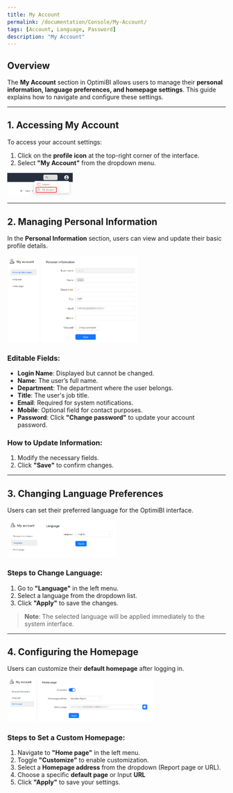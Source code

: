 ```yaml
---
title: My Account
permalink: /documentation/Console/My-Account/
tags: [Account, Language, Password]
description: "My Account"
---
```


## **Overview**

The **My Account** section in OptimiBI allows users to manage their **personal information, language preferences, and homepage settings**. This guide explains how to navigate and configure these settings.

------

## **1. Accessing My Account**

To access your account settings:

1. Click on the **profile icon** at the top-right corner of the interface.
2. Select **"My Account"** from the dropdown menu.


<div align="left"><img src="./images/1739691734888(1).png" width="30%"/></div>

------

## **2. Managing Personal Information**

In the **Personal Information** section, users can view and update their basic profile details.

<div align="left"><img src="./images/1739691822118.png" width="60%"/></div>

### **Editable Fields:**

- **Login Name**: Displayed but cannot be changed.
- **Name**: The user’s full name.
- **Department**: The department where the user belongs.
- **Title**: The user's job title.
- **Email**: Required for system notifications.
- **Mobile**: Optional field for contact purposes.
- **Password**: Click **"Change password"** to update your account password.

### **How to Update Information:**

1. Modify the necessary fields.
2. Click **"Save"** to confirm changes.

------

## **3. Changing Language Preferences**

Users can set their preferred language for the OptimiBI interface.

<div align="left"><img src="./images/1739691849012.png" width="50%"/></div>

### **Steps to Change Language:**

1. Go to **"Language"** in the left menu.
2. Select a language from the dropdown list.
3. Click **"Apply"** to save the changes.

> **Note**: The selected language will be applied immediately to the system interface.

------

## **4. Configuring the Homepage**

Users can customize their **default homepage** after logging in.

<div align="left"><img src="./images/1739691953959.png" width="67%" /></div>

### **Steps to Set a Custom Homepage:**

1. Navigate to **"Home page"** in the left menu.
2. Toggle **"Customize"** to enable customization.
3. Select a **Homepage address** from the dropdown (Report page or URL).
4. Choose a specific **default page** or Input **URL**
5. Click **"Apply"** to save your settings.